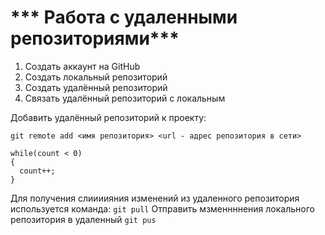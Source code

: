 # *** Работа с удаленными репозиториями***

1. Создать аккаунт на GitHub
2. Создать локальный репозиторий
3. Создать удалённый репозиторий
4. Связать удалённый репозиторий с локальным

Добавить удалённый репозиторий к проекту:
```
git remote add <имя репозитория> <url - адрес репозитория в сети>
```
```
while(count < 0)
{
  count++;
}
```
Для получения слиииияния изменений из удаленного репозитория используется команда:
`git pull`
Отправить мзменнннения локального репозитория в удаленный `git pus`